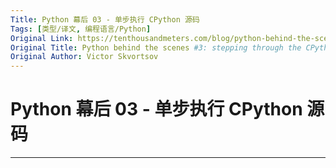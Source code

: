 ```yaml
---
Title: Python 幕后 03 - 单步执行 CPython 源码
Tags: [类型/译文, 编程语言/Python]
Original Link: https://tenthousandmeters.com/blog/python-behind-the-scenes-3-stepping-through-the-cpython-source-code/
Original Title: Python behind the scenes #3: stepping through the CPython source code
Original Author: Victor Skvortsov
---
```


# Python 幕后 03 - 单步执行 CPython 源码

---
